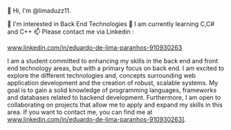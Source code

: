 👋 Hi, I'm @limaduzz11.

👀 I'm interested in Back End Technologies
🌱 I am currently learning C,C# and C++
📫 Please contact me via Linkedin : 

www.linkedin.com/in/eduardo-de-lima-paranhos-910930263

I am a student committed to enhancing my skills in the back end and front end technology areas,
but with a primary focus on back end. I am excited to explore the different technologies and, 
concepts surrounding web application development and the creation of robust, scalable systems. 
My goal is to gain a solid knowledge of programming languages, frameworks and databases related to backend development. 
Furthermore, I am open to collaborating on projects that allow me to apply and expand my skills in this area. 
If you want to contact me, you can find me at   www.linkedin.com/in/eduardo-de-lima-paranhos-910930263].
